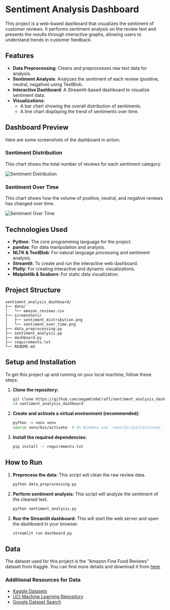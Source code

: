 # Sentiment Analysis Dashboard

This project is a web-based dashboard that visualizes the sentiment of customer reviews. It performs sentiment analysis on the review text and presents the results through interactive graphs, allowing users to understand trends in customer feedback.

## Features

-   **Data Preprocessing**: Cleans and preprocesses raw text data for analysis.
-   **Sentiment Analysis**: Analyzes the sentiment of each review (positive, neutral, negative) using TextBlob.
-   **Interactive Dashboard**: A Streamlit-based dashboard to visualize sentiment data.
-   **Visualizations**:
    -   A bar chart showing the overall distribution of sentiments.
    -   A line chart displaying the trend of sentiments over time.

## Dashboard Preview

Here are some screenshots of the dashboard in action.

### Sentiment Distribution

This chart shows the total number of reviews for each sentiment category.

![Sentiment Distribution](screenshots/sentiment_distribution.png)

### Sentiment Over Time

This chart shows how the volume of positive, neutral, and negative reviews has changed over time.

![Sentiment Over Time](screenshots/sentiment_over_time.png)

## Technologies Used

-   **Python**: The core programming language for the project.
-   **pandas**: For data manipulation and analysis.
-   **NLTK & TextBlob**: For natural language processing and sentiment analysis.
-   **Streamlit**: To create and run the interactive web dashboard.
-   **Plotly**: For creating interactive and dynamic visualizations.
-   **Matplotlib & Seaborn**: For static data visualization.

## Project Structure

```
sentiment_analysis_dashboard/
├── data/
│   └── amazon_reviews.csv
├── screenshots/
│   ├── sentiment_distribution.png
│   └── sentiment_over_time.png
├── data_preprocessing.py
├── sentiment_analysis.py
├── dashboard.py
├── requirements.txt
└── README.md
```

## Setup and Installation

To get this project up and running on your local machine, follow these steps:

1.  **Clone the repository:**
    ```sh
    git clone https://github.com/aagamCodeCraft/sentiment_analysis_dashboard.git
    cd sentiment_analysis_dashboard
    ```

2.  **Create and activate a virtual environment (recommended):**
    ```sh
    python -m venv venv
    source venv/bin/activate  # On Windows use `venv\Scripts\activate`
    ```

3.  **Install the required dependencies:**
    ```sh
    pip install -r requirements.txt
    ```

## How to Run

1.  **Preprocess the data:**
    This script will clean the raw review data.
    ```sh
    python data_preprocessing.py
    ```

2.  **Perform sentiment analysis:**
    This script will analyze the sentiment of the cleaned text.
    ```sh
    python sentiment_analysis.py
    ```

3.  **Run the Streamlit dashboard:**
    This will start the web server and open the dashboard in your browser.
    ```sh
    streamlit run dashboard.py
    ```

## Data

The dataset used for this project is the "Amazon Fine Food Reviews" dataset from Kaggle. You can find more details and download it from [here](https://www.kaggle.com/datasets/snap/amazon-fine-food-reviews).

### Additional Resources for Data
- [Kaggle Datasets](https://www.kaggle.com/datasets)
- [UCI Machine Learning Repository](https://archive.ics.uci.edu/ml/datasets.php)
- [Google Dataset Search](https://datasetsearch.research.google.com/)